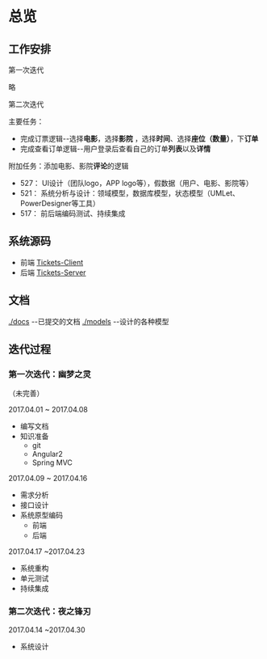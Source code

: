 # 总览

## 工作安排

第一次迭代

略

第二次迭代

主要任务：

- 完成订票逻辑--选择**电影**，选择**影院** ，选择**时间**、选择**座位（数量）**，下**订单**
- 完成查看订单逻辑--用户登录后查看自己的订单**列表**以及**详情**

附加任务：添加电影、影院**评论**的逻辑

- 527： UI设计（团队logo，APP logo等），假数据（用户、电影、影院等）
- 521： 系统分析与设计：领域模型，数据库模型，状态模型（UMLet、PowerDesigner等工具）
- 517： 前后端编码测试、持续集成

## 系统源码

- 前端 [Tickets-Client](https://github.com/OldDriversTeam/Tickets-Client)
- 后端 [Tickets-Server](https://github.com/OldDriversTeam/Tickets-Server)

## 文档


[./docs](./docs)        --已提交的文档
[./models](./models)    --设计的各种模型


## 迭代过程

### 第一次迭代：幽梦之灵

（未完善）

2017.04.01 ~ 2017.04.08

- 编写文档
- 知识准备
	- git
	- Angular2
	- Spring MVC

2017.04.09 ~ 2017.04.16

- 需求分析
- 接口设计
- 系统原型编码
	- 前端
	- 后端

2017.04.17 ~2017.04.23

- 系统重构
- 单元测试
- 持续集成

### 第二次迭代：夜之锋刃

2017.04.14 ~2017.04.30

- 系统设计

